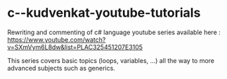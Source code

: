 # c--kudvenkat-youtube-tutorials

Rewriting and commenting of c# language youtube series available here : https://www.youtube.com/watch?v=SXmVym6L8dw&list=PLAC325451207E3105

This series covers basic topics (loops, variables, ...) all the way to more advanced subjects such as generics. 

